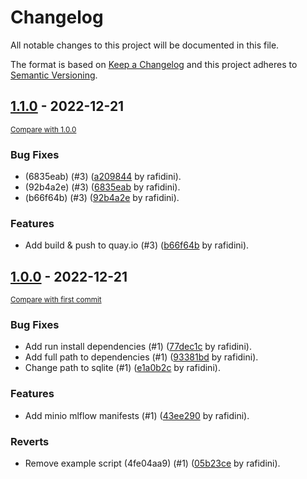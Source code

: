 # Changelog
All notable changes to this project will be documented in this file.

The format is based on [Keep a Changelog](http://keepachangelog.com/en/1.0.0/)
and this project adheres to [Semantic Versioning](http://semver.org/spec/v2.0.0.html).

## [1.1.0](https://github.com/rafidini/k8s-mlflow/releases/tag/1.1.0) - 2022-12-21

<small>[Compare with 1.0.0](https://github.com/rafidini/k8s-mlflow/compare/1.0.0...1.1.0)</small>

### Bug Fixes
- (6835eab) (#3) ([a209844](https://github.com/rafidini/k8s-mlflow/commit/a2098441dc3b7a4a1f12f1f5f6e8eeec49deaec0) by rafidini).
- (92b4a2e) (#3) ([6835eab](https://github.com/rafidini/k8s-mlflow/commit/6835eabc4e3759e1c66fd15456b78f6037b960e5) by rafidini).
- (b66f64b) (#3) ([92b4a2e](https://github.com/rafidini/k8s-mlflow/commit/92b4a2ef489aaebea8614e31a52476f5cf42b107) by rafidini).

### Features
- Add build & push to quay.io (#3) ([b66f64b](https://github.com/rafidini/k8s-mlflow/commit/b66f64b9df8dfb8f98bcaf4b17888e0bf5c836c9) by rafidini).


## [1.0.0](https://github.com/rafidini/k8s-mlflow/releases/tag/1.0.0) - 2022-12-21

<small>[Compare with first commit](https://github.com/rafidini/k8s-mlflow/compare/b4b324717aaeb3c7dbe16cafd66695091c003c1f...1.0.0)</small>

### Bug Fixes
- Add run install dependencies (#1) ([77dec1c](https://github.com/rafidini/k8s-mlflow/commit/77dec1ceb53cd0ccf8820902de5853636c3ef681) by rafidini).
- Add full path to dependencies (#1) ([93381bd](https://github.com/rafidini/k8s-mlflow/commit/93381bdb53bc650a8428653a843f65acbfbd66dc) by rafidini).
- Change path to sqlite (#1) ([e1a0b2c](https://github.com/rafidini/k8s-mlflow/commit/e1a0b2c5bbeecaa3a5ab7615aea0ebdc23cc4c68) by rafidini).

### Features
- Add minio mlflow manifests (#1) ([43ee290](https://github.com/rafidini/k8s-mlflow/commit/43ee290b96e770445c8d689672e3d9b3654e4eef) by rafidini).

### Reverts
- Remove example script (4fe04aa9) (#1) ([05b23ce](https://github.com/rafidini/k8s-mlflow/commit/05b23cecc7df600334ab5fed4a99a07d03ef8a07) by rafidini).


